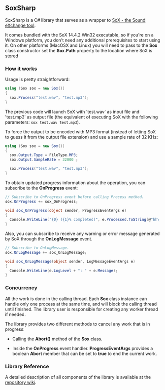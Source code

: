 ## SoxSharp

SoxSharp is a C# library that serves as a wrapper to [SoX - the Sound eXchange tool](http://sox.sourceforge.net/).

It comes bundled with the SoX 14.4.2 Win32 executable, so if you're on a Windows platform, you don't need any additional prerequisites to start using it. On other platforms (MacOSX and Linux) you will need to pass to the **Sox** class constructor set the **Sox.Path** property to the location where SoX is stored


### How it works

Usage is pretty straightforward:

```cs
using (Sox sox = new Sox())
{
  sox.Process("test.wav", "test.mp3");
}
```

The previous code will launch SoX with 'test.wav' as input file and 'test.mp3' as output file (the equivalent of executing SoX with the following parameters: `sox test.wav test.mp3`). 

To force the output to be encoded with MP3 format (instead of letting SoX to guess it from the output file extension) and use a sample rate of 32 KHz:

```cs
using (Sox sox = new Sox())
{
  sox.Output.Type = FileType.MP3;
  sox.Output.SampleRate = 32000 ;

  sox.Process("test.wav", "test.mp3");
}
```

To obtain updated progress information about the operation, you can subscribe to the **OnProgress** event:

```cs
// Subscribe to OnProgress event before calling Process method.
sox.OnProgress += sox_OnProgress;

void sox_OnProgress(object sender, ProgressEventArgs e)
{
  Console.WriteLine("{0} ({1}% completed)", e.Processed.ToString(@"hh\:mm\:ss\.ff"), e.Progress);
}
```

Also, you can subscribe to receive any warning or error message generated by SoX through the **OnLogMessage** event.

```cs
// Subscribe to OnLogMessage.
sox.OnLogMessage += sox_OnLogMessage;

void sox_OnLogMessage(object sender, LogMessageEventArgs e)
{
  Console.WriteLine(e.LogLevel + ": " + e.Message);
}
```


### Concurrency

All the work is done in the calling thread. Each **Sox** class instance can handle only one process at the same time, and will block the calling thread until finished. The library user is responsible for creating any worker thread if needed. 

The library provides two different methods to cancel any work that is in progress:

* Calling the **Abort()** method of the **Sox** class. 

* Inside the **OnProgress** event handler. **ProgressEventArgs** provides a boolean **Abort** member that can be set to **true** to end the current work.


### Library Reference

A detailed description of all components of the library is available at the [repository wiki](https://github.com/igece/SoxSharp/wiki/Reference-Guide). 



